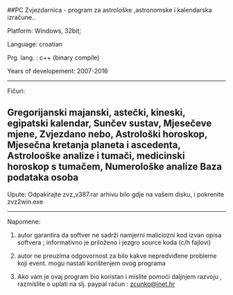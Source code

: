 ##PC Zvjezdarnica - program za astrološke ,astronomske i kalendarska izračune.. 

 Platform: Windows, 32bit;
 
 Language: croatian 
 
 Prg. lang. : c++ (binary compile)
 
 Years of developement: 2007-2016


--------------------------------------------------------------

 Fičuri: 
 
 Gregorijanski majanski, astečki, kineski, egipatski kalendar,
 Sunčev sustav,
 Mjesečeve mjene,
 Zvjezdano nebo,
 Astrološki horoskop,
 Mjesečna kretanja planeta i ascedenta,
 Astrolooške analize i tumači,
 medicinski horoskop s tumačem,
 Numerološke analize
 Baza podataka osoba
 --------------------------------------------------------------


Upute: Odpakirajte zvz_v387.rar arhivu bilo gdje na vašem disku, i pokrenite zvz2win.exe

--------------------------------------------------------------

Napomene:

1) autor garantira da softver ne sadrži namjerni maliciozni kod izvan opisa softvera ; informativno je priloženo i jezgro source koda (c/h fajlovi)

2) autor ne preuzima  odgovornost za bilo kakve nepredviđene probleme koji event. mogu nastati korištenjem ovog programa 

3) Ako vam je ovaj program bio koristan i mislite pomoći daljnjem razvoju , razmislite o uplati na slj. paypal račun : zcunko@inet.hr 
